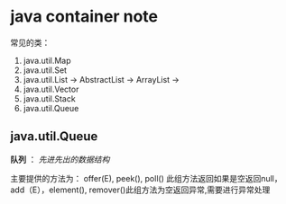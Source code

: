 # java container note #

常见的类：
1. java.util.Map
2. java.util.Set
3. java.util.List -> AbstractList -> ArrayList -> 
4. java.util.Vector
5. java.util.Stack
6. java.util.Queue


## java.util.Queue 
**队列** ： *先进先出的数据结构*

主要提供的方法为： offer(E), peek(), poll() 此组方法返回如果是空返回null， add（E），element(), remover()此组方法为空返回异常,需要进行异常处理